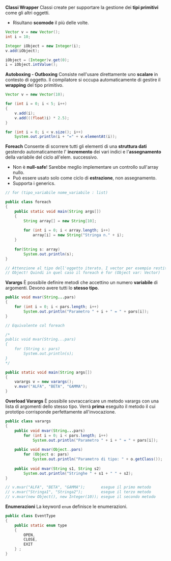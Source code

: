 **Classi Wrapper**
Classi create per supportare la gestione dei **tipi primitivi** come gli altri oggetti.
- Risultano **scomode** il più delle volte.

``` Java
Vector v = new Vector();
int i = 10;

Integer iObject = new Integer(i);
v.add(iObject);

iObject = (Integer)v.get(0);
i = iObject.intValue();
```

**Autoboxing - Outboxing**
Consiste nell'usare direttamente uno **scalare** in contesto di oggetto. Il compilatore si occupa automaticamente di gestire il **wrapping** del tipo primitivo.

``` Java
Vector v = new Vector(10);

for (int i = 0; i < 5; i++)
{
	v.add(i);
	v.add(((float)i) * 2.5);
}

for (int i = 0; i < v.size(); i++)
	System.out.println(i + "=" + v.elementAt(i));
```

**Foreach**
Consente di scorrere tutti gli elementi di una **struttura dati** gestendo automaticamente l' **incremento** dei vari indici e l'**assegnamento** della variabile del ciclo all'elem. successivo.
- Non è **null-safe**! Sarebbe meglio implementare un controllo sull'array nullo.
- Può essere usato solo come ciclo di **estrazione**, non assegnamento.
- Supporta i generics.

``` Java
// for (tipo_variabile nome_variabile : list)

public class foreach
{
	public static void main(String args[])
	{
		String array[] = new String[10];
		
		for (int i = 0; i < array.length; i++)
			array[i] = new String("Stringa n." + i);
	}
	
	for(String s: array)
		System.out.println(s);
}

// Attenzione al tipo dell'oggetto iterato. I vector per esempio restituiscono 
// Object! Quindi in quel caso il foreach è for (Object var: Vector)
```

**Varargs**
È possibile definire metodi che accettino un numero **variabile** di argomenti. Devono avere tutti lo **stesso tipo**.

``` Java
public void mvar(String...pars)
{
	for (int i = 0; i < pars.length; i++)
		System.out.println("Parametro " + i + " = " + pars[i]);
}

// Equivalente col foreach

/*
public void mvar(String...pars)
{
	for (String s: pars)
		System.out.println(s);
}
*/

public static void main(String args[])
{
	varargs v = new varargs();
	v.mvar("ALFA", "BETA", "GAMMA");
}
```

**Overload Varargs**
È possibile sovraccaricare un metodo varargs con una lista di argomenti dello stesso tipo. Verrà **prima** eseguito il metodo il cui prototipo corrisponde perfettamente all'invocazione.

``` Java
public class varargs
{
	public void mvar(String...pars)
		for (int i = 0; i < pars.length; i++)
			System.out.println("Parametro " + i + " = " + pars[i]);
	
	public void mvar(Object..pars)
		for (Object o: pars)
			System.out.println("Parametro di tipo: " + o.getClass());
	
	public void mvar(String s1, String s2)
		System.out.println("Stringhe " + s1 + " " + s2);
}

// v.mvar("ALFA", "BETA", "GAMMA");       esegue il primo metodo
// v.mvar("Stringa1", "Stringa2");        esegue il terzo metodo
// v.mvar(new Object(), new Integer(10)); esegue il secondo metodo
```

**Enumerazioni**
La keyword `enum` definisce le enumerazioni.

``` Java
public class EventType
{
	public static enum type
	{
		OPEN,
		CLOSE,
		EXIT
	} ;
}
```

